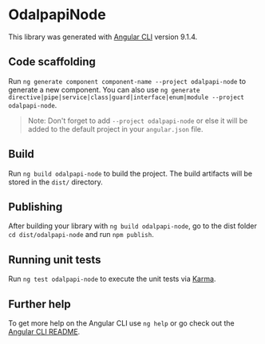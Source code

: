 # OdalpapiNode

This library was generated with [Angular CLI](https://github.com/angular/angular-cli) version 9.1.4.

## Code scaffolding

Run `ng generate component component-name --project odalpapi-node` to generate a new component. You can also use `ng generate directive|pipe|service|class|guard|interface|enum|module --project odalpapi-node`.
> Note: Don't forget to add `--project odalpapi-node` or else it will be added to the default project in your `angular.json` file. 

## Build

Run `ng build odalpapi-node` to build the project. The build artifacts will be stored in the `dist/` directory.

## Publishing

After building your library with `ng build odalpapi-node`, go to the dist folder `cd dist/odalpapi-node` and run `npm publish`.

## Running unit tests

Run `ng test odalpapi-node` to execute the unit tests via [Karma](https://karma-runner.github.io).

## Further help

To get more help on the Angular CLI use `ng help` or go check out the [Angular CLI README](https://github.com/angular/angular-cli/blob/master/README.md).
